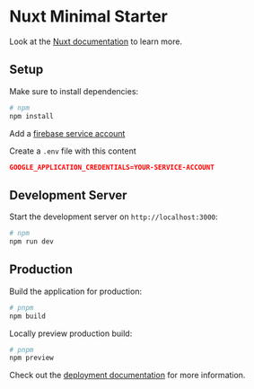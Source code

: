 # Nuxt Minimal Starter

Look at the [Nuxt documentation](https://nuxt.com/docs/getting-started/introduction) to learn more.

## Setup

Make sure to install dependencies:

```bash
# npm
npm install
```

Add a [firebase service account](https://firebase.google.com/docs/admin/setup#initialize_the_sdk_in_non-google_environments)

Create a ``.env`` file with this content
```json
GOOGLE_APPLICATION_CREDENTIALS=YOUR-SERVICE-ACCOUNT
```

## Development Server

Start the development server on `http://localhost:3000`:

```bash
# npm
npm run dev
```

## Production

Build the application for production:

```bash
# pnpm
npm build
```

Locally preview production build:

```bash
# pnpm
npm preview
```

Check out the [deployment documentation](https://nuxt.com/docs/getting-started/deployment) for more information.
